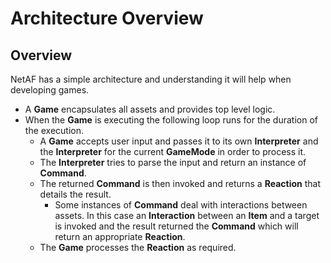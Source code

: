 # Architecture Overview

## Overview
NetAF has a simple architecture and understanding it will help when developing games.

* A **Game** encapsulates all assets and provides top level logic.
* When the **Game** is executing the following loop runs for the duration of the execution.
  * A **Game** accepts user input and passes it to its own **Interpreter** and the **Interpreter** for the current **GameMode** in order to process it.
  * The **Interpreter** tries to parse the input and return an instance of **Command**.
  * The returned **Command** is then invoked and returns a **Reaction** that details the result.
    * Some instances of **Command** deal with interactions between assets. In this case an **Interaction** between an **Item** and a target is invoked and the result returned the **Command** which will return an appropriate **Reaction**.
  * The **Game** processes the **Reaction** as required.
